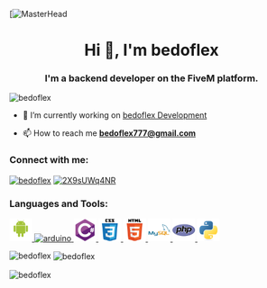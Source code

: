 [![MasterHead](https://cdn.discordapp.com/attachments/1067426895072858174/1146383895982510230/image.png?ex=654b5c33&is=6538e733&hm=34c44ed8e12f8d549e195310670b21157e0cc12a634a32d816f0a42854b3ac12&)
<h1 align="center">Hi 👋, I'm bedoflex</h1>
<h3 align="center">I'm a backend developer on the FiveM platform.</h3>

<p align="left"> <img src="https://komarev.com/ghpvc/?username=bedoflex&label=Profile%20views&color=0e75b6&style=flat" alt="bedoflex" /> </p>

- 🔭 I’m currently working on [bedoflex Development](https://discord.gg/2X9sUWq4NR)

- 📫 How to reach me **bedoflex777@gmail.com**

<h3 align="left">Connect with me:</h3>
<p align="left">
<a href="https://www.youtube.com/c/bedoflex" target="blank"><img align="center" src="https://raw.githubusercontent.com/rahuldkjain/github-profile-readme-generator/master/src/images/icons/Social/youtube.svg" alt="bedoflex" height="30" width="40" /></a>
<a href="https://discord.gg/2X9sUWq4NR" target="blank"><img align="center" src="https://raw.githubusercontent.com/rahuldkjain/github-profile-readme-generator/master/src/images/icons/Social/discord.svg" alt="2X9sUWq4NR" height="30" width="40" /></a>
</p>

<h3 align="left">Languages and Tools:</h3>
<p align="left"> <a href="https://developer.android.com" target="_blank" rel="noreferrer"> <img src="https://raw.githubusercontent.com/devicons/devicon/master/icons/android/android-original-wordmark.svg" alt="android" width="40" height="40"/> </a> <a href="https://www.arduino.cc/" target="_blank" rel="noreferrer"> <img src="https://cdn.worldvectorlogo.com/logos/arduino-1.svg" alt="arduino" width="40" height="40"/> </a> <a href="https://www.w3schools.com/cs/" target="_blank" rel="noreferrer"> <img src="https://raw.githubusercontent.com/devicons/devicon/master/icons/csharp/csharp-original.svg" alt="csharp" width="40" height="40"/> </a> <a href="https://www.w3schools.com/css/" target="_blank" rel="noreferrer"> <img src="https://raw.githubusercontent.com/devicons/devicon/master/icons/css3/css3-original-wordmark.svg" alt="css3" width="40" height="40"/> </a> <a href="https://www.w3.org/html/" target="_blank" rel="noreferrer"> <img src="https://raw.githubusercontent.com/devicons/devicon/master/icons/html5/html5-original-wordmark.svg" alt="html5" width="40" height="40"/> </a> <a href="https://www.mysql.com/" target="_blank" rel="noreferrer"> <img src="https://raw.githubusercontent.com/devicons/devicon/master/icons/mysql/mysql-original-wordmark.svg" alt="mysql" width="40" height="40"/> </a> <a href="https://www.php.net" target="_blank" rel="noreferrer"> <img src="https://raw.githubusercontent.com/devicons/devicon/master/icons/php/php-original.svg" alt="php" width="40" height="40"/> </a> <a href="https://www.python.org" target="_blank" rel="noreferrer"> <img src="https://raw.githubusercontent.com/devicons/devicon/master/icons/python/python-original.svg" alt="python" width="40" height="40"/> </a> </p>

<p><img align="left" src="https://github-readme-stats.vercel.app/api/top-langs?username=bedoflex&show_icons=true&locale=en&layout=compact" alt="bedoflex" /></p>

<p>&nbsp;<img align="center" src="https://github-readme-stats.vercel.app/api?username=bedoflex&show_icons=true&locale=en" alt="bedoflex" /></p>

<p><img align="center" src="https://github-readme-streak-stats.herokuapp.com/?user=bedoflex&" alt="bedoflex" /></p>
